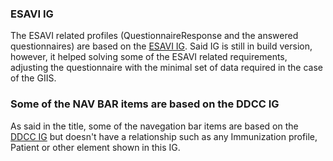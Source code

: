 ### ESAVI IG

The ESAVI related profiles (QuestionnaireResponse and the answered questionnaires) are based on the [ESAVI IG](https://build.fhir.org/ig/PanAmericanHealthOrganization/OPS-ESAVI/index.html). 
Said IG is still in build version, however, it helped solving some of the ESAVI related requirements, adjusting the questionnaire with the minimal set of data required in the case of the GIIS.

### Some of the NAV BAR items are based on the DDCC IG

As said in the title, some of the navegation bar items are based on the [DDCC IG](https://worldhealthorganization.github.io/ddcc/) but doesn't have a relationship such as any Immunization profile, Patient or other element shown in this IG. 